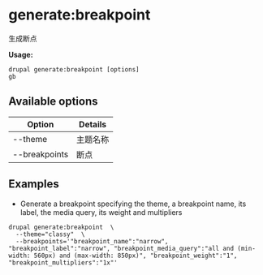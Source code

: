 # generate:breakpoint
生成断点

**Usage:**
```
drupal generate:breakpoint [options]
gb
```

## Available options
Option | Details
-------|-------------
--theme | 主题名称
--breakpoints | 断点

## Examples
* Generate a breakpoint specifying the theme, a breakpoint name, its label, the media query, its weight and multipliers
```
drupal generate:breakpoint  \
  --theme="classy"  \
  --breakpoints='"breakpoint_name":"narrow", "breakpoint_label":"narrow", "breakpoint_media_query":"all and (min-width: 560px) and (max-width: 850px)", "breakpoint_weight":"1", "breakpoint_multipliers":"1x"'
```
